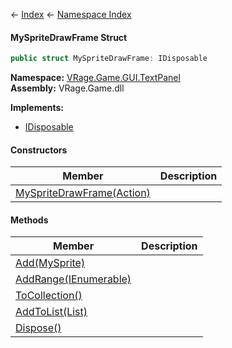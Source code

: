 ← [Index](Api-Index) ← [Namespace Index](Namespace-Index)

#### MySpriteDrawFrame Struct

```csharp
public struct MySpriteDrawFrame: IDisposable
```

**Namespace:** [VRage.Game.GUI.TextPanel](VRage.Game.GUI.TextPanel)  
**Assembly:** VRage.Game.dll

**Implements:**  
* [IDisposable](https://docs.microsoft.com/en-us/dotnet/api/System.IDisposable?view=netframework-4.6)

#### Constructors

|Member|Description|
|---|---|
|[MySpriteDrawFrame(Action)](VRage.Game.GUI.TextPanel.MySpriteDrawFrame..ctor)||

#### Methods

|Member|Description|
|---|---|
|[Add(MySprite)](VRage.Game.GUI.TextPanel.MySpriteDrawFrame.Add)||
|[AddRange(IEnumerable)](VRage.Game.GUI.TextPanel.MySpriteDrawFrame.AddRange)||
|[ToCollection()](VRage.Game.GUI.TextPanel.MySpriteDrawFrame.ToCollection)||
|[AddToList(List)](VRage.Game.GUI.TextPanel.MySpriteDrawFrame.AddToList)||
|[Dispose()](VRage.Game.GUI.TextPanel.MySpriteDrawFrame.Dispose)||

